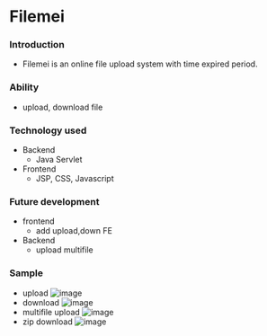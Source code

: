 # Filemei

### Introduction
- Filemei is an online file upload system with time expired period.

### Ability
- upload, download file

### Technology used
- Backend
    - Java Servlet
- Frontend
    - JSP, CSS, Javascript

### Future development
- frontend
    - add upload,down FE
- Backend
    - upload multifile
### Sample
- upload
![image](https://github.com/suppi147/Filemei/assets/97881547/a1cd7f24-183e-4af5-a9e2-cbf5fefc7d15)
- download
![image](https://github.com/suppi147/Filemei/assets/97881547/62075783-748d-4767-b583-5a083ede843b)
- multifile upload
![image](https://github.com/suppi147/Filemei/assets/97881547/06967e8b-77e4-4411-88cf-834b988f2011)
- zip download
![image](https://github.com/suppi147/Filemei/assets/97881547/757d0874-d510-4547-99ad-98f5f478a56f)


